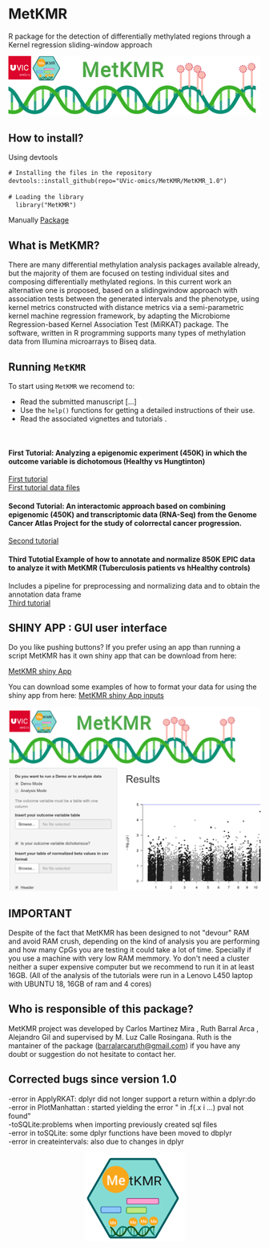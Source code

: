 # MetKMR
 R package for the detection of differentially methylated regions through a Kernel regression sliding-window approach 


<center> <img src="image.png"> </center>

## How to install?
Using devtools<br>
```
# Installing the files in the repository
devtools::install_github(repo="UVic-omics/MetKMR/MetKMR_1.0")

# Loading the library
  library("MetKMR")
```
Manually
<A HREF="https://github.com/UVic-omics/MetKMR/blob/master/MetKMR_1.0.tar.xz"> Package </A>

## What is MetKMR?
There are many differential methylation analysis packages available already, but the majority of them are focused on testing individual sites and composing differentially methylated regions. In this current work an alternative one is proposed, based on a slidingwindow approach with association tests between the generated intervals and the phenotype, using kernel metrics constructed with distance metrics via a semi-parametric kernel machine regression framework, by adapting the Microbiome Regression-based Kernel Association Test (MiRKAT) package.
The software, written in R programming supports many types of methylation data from Illumina microarrays to Biseq data.

## Running `MetKMR`

To start using `MetKMR` we recomend to:

- Read the submitted manuscript [...]
- Use the `help()` functions for getting a detailed instructions of their
  use.
- Read the associated vignettes and tutorials . 
 <br>
 
 #### First Tutorial: Analyzing a epigenomic experiment (450K) in which the outcome variable is dichotomous (Healthy vs Hungtinton)

<A HREF="https://github.com/UVic-omics/MetKMR/blob/master/HD_example.pdf"> First tutorial </A><br>
 <A HREF="https://www.dropbox.com/s/00d96vq5k2k4kdw/files_tutorial1.zip?dl=0"> First tutorial data files </A>
<br>
#### Second Tutorial: An interactomic approach based on combining epigenomic (450K) and transcriptomic data (RNA-Seq) from the Genome Cancer Atlas Project for the study of colorrectal cancer progression. 
<A HREF="https://github.com/UVic-omics/MetKMR/blob/master/interactomics.pdf"> Second tutorial </A>
<br>
#### Third Tutotial Example of how to annotate and normalize 850K EPIC data to analyze it with MetKMR (Tuberculosis patients vs hHealthy controls)
 Includes a pipeline for preprocessing and normalizing data and to obtain the annotation data frame<br>
<A HREF="https://github.com/UVic-omics/MetKMR/blob/master/epic.pdf"> Third tutorial </A>
<br>

## SHINY APP : GUI user interface
Do you like pushing buttons? If you prefer using an app than running a script  MetKMR has it own shiny app that can be download from here:

<A HREF="https://www.dropbox.com/s/0qq24lo1dfq3a9s/shiny_final.tar.xz?dl=0"> MetKMR shiny App </A>

You can download some examples of how to format your data for using the shiny app from here:
<A HREF="https://www.dropbox.com/s/ykg9hbmwfc3o0ys/data_for_trying_the_app.zip?dl=0"> MetKMR shiny App inputs</A>

 <img src="app.png"> <br>


## IMPORTANT
Despite of the fact that MetKMR has been designed to not "devour" RAM and avoid RAM crush, depending on the kind of  analysis you are performing and how many CpGs you are testing it could take a lot of time. Specially if you use a machine with very low RAM memmory. Yo don't need a cluster neither a super expensive computer but we recommend to run it in at least 16GB. 
(All of the analysis of the tutorials were run in a Lenovo L450 laptop with UBUNTU 18, 16GB of ram and 4 cores)


##  Who is responsible of this package?
MetKMR project was developed by Carlos Martínez Mira , Ruth Barral Arca , Alejandro Gil and supervised by M. Luz Calle Rosingana.  Ruth is the mantainer of the package (barralarcaruth@gmail.com) if you have any doubt or suggestion do not hesitate to contact her.

##  Corrected bugs since version 1.0
-error in ApplyRKAT: dplyr did not longer support a return within a dplyr:do <br>
-error in PlotManhattan :  started yielding the error " in .f(.x i ...) pval not found"<br>
-toSQLite:problems when importing previously created sql files <br>
-error in toSQLite:   some dplyr functions  have been moved to dbplyr<br>
-error in createintervals: also due to changes in dplyr <br>


<center> <img src="Package_sticker.png"> </center>
